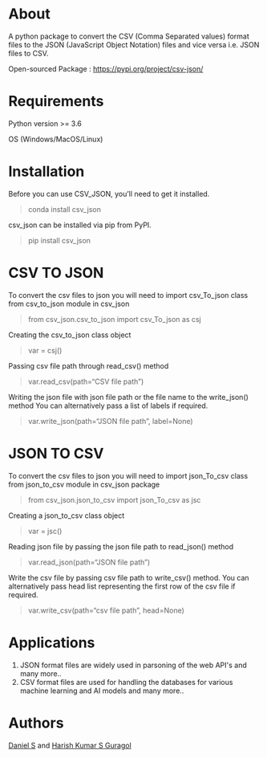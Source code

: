 # About

A python package to convert the CSV (Comma Separated values) format files to the JSON (JavaScript
Object Notation) files and vice versa i.e. JSON files to CSV.

 Open-sourced Package : https://pypi.org/project/csv-json/

# Requirements
 
 Python version >= 3.6

 OS (Windows/MacOS/Linux)

# Installation

Before you can use CSV_JSON, you’ll need to get it installed.

>conda install csv_json

csv_json can be installed via pip from PyPI.

>pip install csv_json

# CSV TO JSON

To convert the csv files to json you will need to import csv_To_json class from csv_to_json module in csv_json

>from csv_json.csv_to_json import csv_To_json as csj

Creating the csv_to_json class object

>var = csj()

Passing csv file path through read_csv() method

>var.read_csv(path=“CSV file path”) 

Writing the json file with json file path or the file name to the write_json() method
You can alternatively pass a list of labels if required.

>var.write_json(path=“JSON file path”, label=None) 

# JSON TO CSV 

To convert the csv files to json you will need to import json_To_csv class from json_to_csv module in csv_json package

>from csv_json.json_to_csv import json_To_csv as jsc

Creating a json_to_csv class object

>var = jsc()

Reading json file by passing the json file path to  read_json() method

>var.read_json(path=“JSON file path”) 

Write the csv file by passing csv file path to write_csv() method. 
You can alternatively pass head list representing the first row of the csv file if required.

>var.write_csv(path=“csv file path”, head=None) 

# Applications

1. JSON format files are widely used in parsoning of the web API's and many more..
2. CSV format files are used for handling the databases for various machine learning and AI models and many more..

# Authors

[Daniel S](https://github.com/godisgreat) and [Harish Kumar S Guragol](https://github.com/HarishGuragol)

